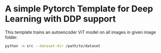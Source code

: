 # A simple Pytorch Template for Deep Learning with DDP support
This template trains an autoencoder ViT model on all images in given image folder.

```bash
python -m src --dataset-dir /path/to/dataset
```